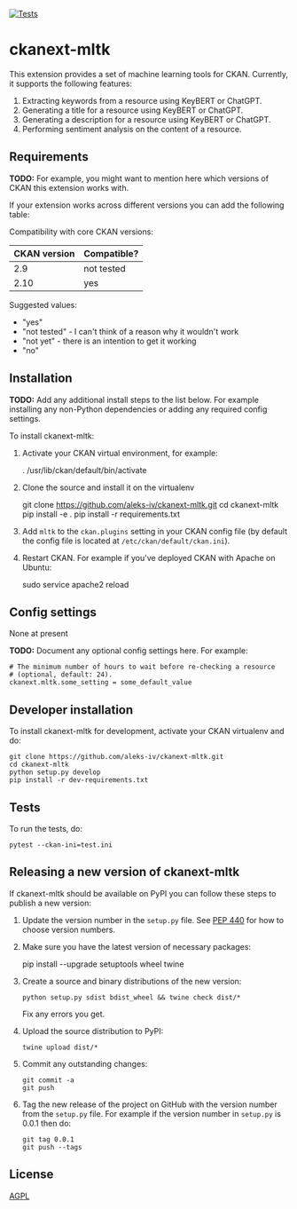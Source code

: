 [![Tests](https://github.com/aleks-iv/ckanext-mltk/workflows/Tests/badge.svg?branch=main)](https://github.com/aleks-iv/ckanext-mltk/actions)

# ckanext-mltk

This extension provides a set of machine learning tools for CKAN.
Currently, it supports the following features:
1. Extracting keywords from a resource using KeyBERT or ChatGPT.
2. Generating a title for a resource using KeyBERT or ChatGPT.
3. Generating a description for a resource using KeyBERT or ChatGPT.
4. Performing sentiment analysis on the content of a resource.


## Requirements

**TODO:** For example, you might want to mention here which versions of CKAN this
extension works with.

If your extension works across different versions you can add the following table:

Compatibility with core CKAN versions:

| CKAN version | Compatible? |
|--------------|-------------|
| 2.9          | not tested  |
| 2.10         | yes         |


Suggested values:

* "yes"
* "not tested" - I can't think of a reason why it wouldn't work
* "not yet" - there is an intention to get it working
* "no"


## Installation

**TODO:** Add any additional install steps to the list below.
   For example installing any non-Python dependencies or adding any required
   config settings.

To install ckanext-mltk:

1. Activate your CKAN virtual environment, for example:

     . /usr/lib/ckan/default/bin/activate

2. Clone the source and install it on the virtualenv

    git clone https://github.com/aleks-iv/ckanext-mltk.git
    cd ckanext-mltk
    pip install -e .
	pip install -r requirements.txt

3. Add `mltk` to the `ckan.plugins` setting in your CKAN
   config file (by default the config file is located at
   `/etc/ckan/default/ckan.ini`).

4. Restart CKAN. For example if you've deployed CKAN with Apache on Ubuntu:

     sudo service apache2 reload


## Config settings

None at present

**TODO:** Document any optional config settings here. For example:

	# The minimum number of hours to wait before re-checking a resource
	# (optional, default: 24).
	ckanext.mltk.some_setting = some_default_value


## Developer installation

To install ckanext-mltk for development, activate your CKAN virtualenv and
do:

    git clone https://github.com/aleks-iv/ckanext-mltk.git
    cd ckanext-mltk
    python setup.py develop
    pip install -r dev-requirements.txt


## Tests

To run the tests, do:

    pytest --ckan-ini=test.ini


## Releasing a new version of ckanext-mltk

If ckanext-mltk should be available on PyPI you can follow these steps to publish a new version:

1. Update the version number in the `setup.py` file. See [PEP 440](http://legacy.python.org/dev/peps/pep-0440/#public-version-identifiers) for how to choose version numbers.

2. Make sure you have the latest version of necessary packages:

    pip install --upgrade setuptools wheel twine

3. Create a source and binary distributions of the new version:

       python setup.py sdist bdist_wheel && twine check dist/*

   Fix any errors you get.

4. Upload the source distribution to PyPI:

       twine upload dist/*

5. Commit any outstanding changes:

       git commit -a
       git push

6. Tag the new release of the project on GitHub with the version number from
   the `setup.py` file. For example if the version number in `setup.py` is
   0.0.1 then do:

       git tag 0.0.1
       git push --tags

## License

[AGPL](https://www.gnu.org/licenses/agpl-3.0.en.html)
